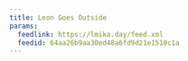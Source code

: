 ```yaml
---
title: Leon Goes Outside
params:
  feedlink: https://lmika.day/feed.xml
  feedid: 64aa26b9aa30ed48a6fd9d21e1510c1a
---
```

